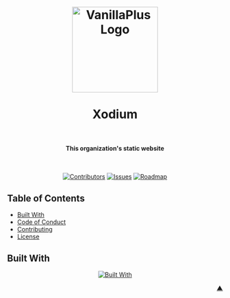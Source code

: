 <div id="readme-top"></div>

<h1 align="center">
  <br />
    <a href="https://xodium.org/">
      <img src="https://gist.githubusercontent.com/illyrius666/a38f03b4fbe9b43faa2c5623137c1250/raw/3a1410e77807097bcfbcf963822b41fadd495d9f/xodium.svg" alt="VanillaPlus Logo" width="200">
    </a>
  <br /><br />
  Xodium
  <br />
  <br />
</h1>

<h4 align="center">This organization's static website</h4><br />

<div align="center">

[![Contributors][contributors_shield_url]][contributors_url]
[![Issues][issues_shield_url]][issues_url]
[![Roadmap][roadmap_shield_url]][roadmap_url]
</div>

## Table of Contents

- [Built With](#built-with)
- [Code of Conduct][code_of_conduct_url]
- [Contributing][contributing_url]
- [License][license_url]

## Built With

<div align="center">

[![Built With][built_with_shield_url]][built_with_url]
</div>

<p align="right"><a href="#readme-top">▲</a></p>

[built_with_shield_url]: https://skillicons.dev/icons?i=typescript,deno,github,githubactions
[built_with_url]: https://skillicons.dev
[code_of_conduct_url]: https://github.com/XodiumSoftware/XodiumSoftware.github.io?tab=coc-ov-file
[contributing_url]: https://github.com/XodiumSoftware/XodiumSoftware.github.io/blob/main/CONTRIBUTING.md
[contributors_shield_url]: https://img.shields.io/github/contributors/XodiumSoftware/XodiumSoftware.github.io?style=for-the-badge&color=blue
[contributors_url]: https://github.com/XodiumSoftware/XodiumSoftware.github.io/graphs/contributors
[issues_shield_url]: https://img.shields.io/github/issues/XodiumSoftware/XodiumSoftware.github.io?style=for-the-badge&color=yellow
[issues_url]: https://github.com/XodiumSoftware/XodiumSoftware.github.io/issues
[license_url]: https://github.com/XodiumSoftware/XodiumSoftware.github.io?tab=AGPL-3.0-1-ov-file
[roadmap_shield_url]: https://img.shields.io/badge/Roadmap-Click%20Me!-purple.svg?style=for-the-badge
[roadmap_url]: https://github.com/orgs/XodiumSoftware/projects/4
